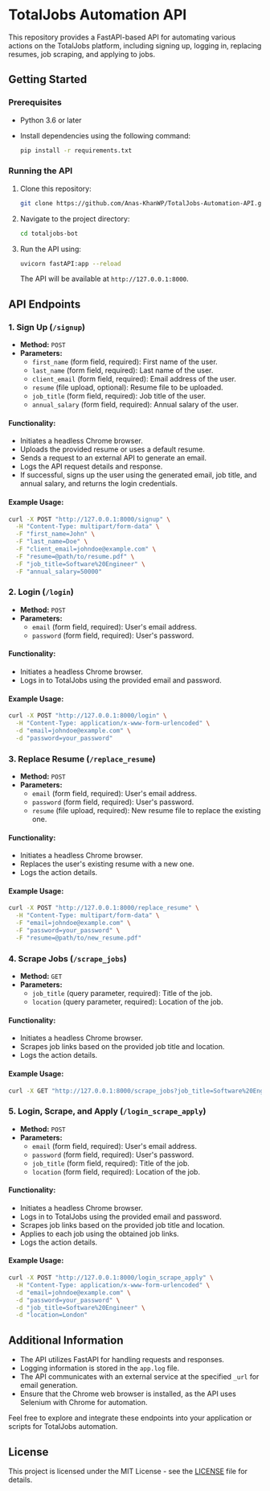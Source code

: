 # TotalJobs Automation API

This repository provides a FastAPI-based API for automating various actions on the TotalJobs platform, including signing up, logging in, replacing resumes, job scraping, and applying to jobs.

## Getting Started

### Prerequisites

- Python 3.6 or later
- Install dependencies using the following command:

  ```bash
  pip install -r requirements.txt
  ```

### Running the API

1. Clone this repository:

   ```bash
   git clone https://github.com/Anas-KhanWP/TotalJobs-Automation-API.git
   ```

2. Navigate to the project directory:

   ```bash
   cd totaljobs-bot
   ```

3. Run the API using:

   ```bash
   uvicorn fastAPI:app --reload
   ```

   The API will be available at `http://127.0.0.1:8000`.

## API Endpoints

### 1. Sign Up (`/signup`)

- **Method:** `POST`
- **Parameters:**
  - `first_name` (form field, required): First name of the user.
  - `last_name` (form field, required): Last name of the user.
  - `client_email` (form field, required): Email address of the user.
  - `resume` (file upload, optional): Resume file to be uploaded.
  - `job_title` (form field, required): Job title of the user.
  - `annual_salary` (form field, required): Annual salary of the user.

#### Functionality:

- Initiates a headless Chrome browser.
- Uploads the provided resume or uses a default resume.
- Sends a request to an external API to generate an email.
- Logs the API request details and response.
- If successful, signs up the user using the generated email, job title, and annual salary, and returns the login credentials.

#### Example Usage:

```bash
curl -X POST "http://127.0.0.1:8000/signup" \
  -H "Content-Type: multipart/form-data" \
  -F "first_name=John" \
  -F "last_name=Doe" \
  -F "client_email=johndoe@example.com" \
  -F "resume=@path/to/resume.pdf" \
  -F "job_title=Software%20Engineer" \
  -F "annual_salary=50000"
```

### 2. Login (`/login`)

- **Method:** `POST`
- **Parameters:**
  - `email` (form field, required): User's email address.
  - `password` (form field, required): User's password.

#### Functionality:

- Initiates a headless Chrome browser.
- Logs in to TotalJobs using the provided email and password.

#### Example Usage:

```bash
curl -X POST "http://127.0.0.1:8000/login" \
  -H "Content-Type: application/x-www-form-urlencoded" \
  -d "email=johndoe@example.com" \
  -d "password=your_password"
```

### 3. Replace Resume (`/replace_resume`)

- **Method:** `POST`
- **Parameters:**
  - `email` (form field, required): User's email address.
  - `password` (form field, required): User's password.
  - `resume` (file upload, required): New resume file to replace the existing one.

#### Functionality:

- Initiates a headless Chrome browser.
- Replaces the user's existing resume with a new one.
- Logs the action details.

#### Example Usage:

```bash
curl -X POST "http://127.0.0.1:8000/replace_resume" \
  -H "Content-Type: multipart/form-data" \
  -F "email=johndoe@example.com" \
  -F "password=your_password" \
  -F "resume=@path/to/new_resume.pdf"
```

### 4. Scrape Jobs (`/scrape_jobs`)

- **Method:** `GET`
- **Parameters:**
  - `job_title` (query parameter, required): Title of the job.
  - `location` (query parameter, required): Location of the job.

#### Functionality:

- Initiates a headless Chrome browser.
- Scrapes job links based on the provided job title and location.
- Logs the action details.

#### Example Usage:

```bash
curl -X GET "http://127.0.0.1:8000/scrape_jobs?job_title=Software%20Engineer&location=London"
```

### 5. Login, Scrape, and Apply (`/login_scrape_apply`)

- **Method:** `POST`
- **Parameters:**
  - `email` (form field, required): User's email address.
  - `password` (form field, required): User's password.
  - `job_title` (form field, required): Title of the job.
  - `location` (form field, required): Location of the job.

#### Functionality:

- Initiates a headless Chrome browser.
- Logs in to TotalJobs using the provided email and password.
- Scrapes job links based on the provided job title and location.
- Applies to each job using the obtained job links.
- Logs the action details.

#### Example Usage:

```bash
curl -X POST "http://127.0.0.1:8000/login_scrape_apply" \
  -H "Content-Type: application/x-www-form-urlencoded" \
  -d "email=johndoe@example.com" \
  -d "password=your_password" \
  -d "job_title=Software%20Engineer" \
  -d "location=London"
```

## Additional Information

- The API utilizes FastAPI for handling requests and responses.
- Logging information is stored in the `app.log` file.
- The API communicates with an external service at the specified `_url` for email generation.
- Ensure that the Chrome web browser is installed, as the API uses Selenium with Chrome for automation.

Feel free to explore and integrate these endpoints into your application or scripts for TotalJobs automation.

## License

This project is licensed under the MIT License - see the [LICENSE](LICENSE) file for details.

